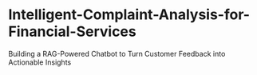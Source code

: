 # Intelligent-Complaint-Analysis-for-Financial-Services
Building a RAG-Powered Chatbot to Turn Customer Feedback into Actionable Insights
